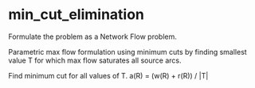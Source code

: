 # min_cut_elimination

Formulate the problem as a Network Flow problem.

Parametric max flow formulation using minimum cuts by finding smallest value T for which max flow saturates all source arcs.

Find minimum cut for all values of T. a(R) = (w(R) + r(R)) / |T|
